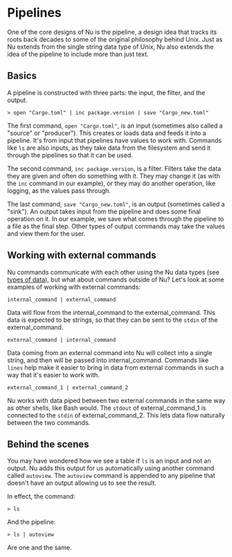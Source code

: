# Pipelines

One of the core designs of Nu is the pipeline, a design idea that tracks its roots back decades to some of the original philosophy behind Unix. Just as Nu extends from the single string data type of Unix, Nu also extends the idea of the pipeline to include more than just text.

## Basics

A pipeline is constructed with three parts: the input, the filter, and the output.

```
> open "Cargo.toml" | inc package.version | save "Cargo_new.toml"
```

The first command, `open "Cargo.toml"`, is an input (sometimes also called a "source" or "producer"). This creates or loads data and feeds it into a pipeline. It's from input that pipelines have values to work with.  Commands like `ls` are also inputs, as they take data from the filesystem and send it through the pipelines so that it can be used.

The second command, `inc package.version`, is a filter. Filters take the data they are given and often do something with it. They may change it (as with the `inc` command in our example), or they may do another operation, like logging, as the values pass through.

The last command, `save "Cargo_new.toml"`, is an output (sometimes called a "sink"). An output takes input from the pipeline and does some final operation on it. In our example, we save what comes through the pipeline to a file as the final step. Other types of output commands may take the values and view them for the user.

## Working with external commands

Nu commands communicate with each other using the Nu data types (see [types of data](types_of_data.md)), but what about commands outside of Nu?  Let's look at some examples of working with external commands:

`internal_command | external_command`

Data will flow from the internal_command to the external_command. This data is expected to be strings, so that they can be sent to the `stdin` of the external_command.

`external_command | internal_command`

Data coming from an external command into Nu will collect into a single string, and then will be passed into internal_command. Commands like `lines` help make it easier to bring in data from external commands in such a way that it's easier to work with.

`external_command_1 | external_command_2`

Nu works with data piped between two external commands in the same way as other shells, like Bash would. The `stdout` of external_command_1 is connected to the `stdin` of external_command_2. This lets data flow naturally between the two commands.

## Behind the scenes

You may have wondered how we see a table if `ls` is an input and not an output. Nu adds this output for us automatically using another command called `autoview`. The `autoview` command is appended to any pipeline that doesn't have an output allowing us to see the result.

In effect, the command:

```
> ls
```

And the pipeline:

```
> ls | autoview
```

Are one and the same.
